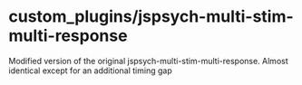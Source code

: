 # custom_plugins/jspsych-multi-stim-multi-response

Modified version of the original jspsych-multi-stim-multi-response. Almost identical except for an additional timing gap
